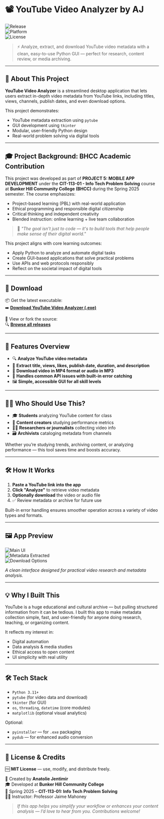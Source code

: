 # 📽️ **YouTube Video Analyzer by AJ**

![Release](https://img.shields.io/github/v/release/jentimanatol/YouTubeVideoAnalyzer?label=Latest%20Release&style=for-the-badge)  
![Platform](https://img.shields.io/badge/platform-Windows-blue?style=for-the-badge)  
![License](https://img.shields.io/badge/license-MIT-green?style=for-the-badge)

> ⚡ Analyze, extract, and download YouTube video metadata with a clean, easy-to-use Python GUI — perfect for research, content review, or media archiving.

---

## 🧾 About This Project

**YouTube Video Analyzer** is a streamlined desktop application that lets users extract in-depth video metadata from YouTube links, including titles, views, channels, publish dates, and even download options.

This project demonstrates:

* YouTube metadata extraction using `pytube`  
* GUI development using `tkinter`  
* Modular, user-friendly Python design  
* Real-world problem solving via digital tools  

---

## 🎓 Project Background: BHCC Academic Contribution

This project was developed as part of **PROJECT 5: MOBILE APP DEVELOPMENT** under the **CIT-113-01 - Info Tech Problem Solving** course at **Bunker Hill Community College (BHCC)** during the Spring 2025 semester. The course emphasizes:

- Project-based learning (PBL) with real-world application  
- Ethical programming and responsible digital citizenship  
- Critical thinking and independent creativity  
- Blended instruction: online learning + live team collaboration  

> 💬 *"The goal isn’t just to code — it's to build tools that help people make sense of their digital world."*

This project aligns with core learning outcomes:

- Apply Python to analyze and automate digital tasks  
- Create GUI-based applications that solve practical problems  
- Use APIs and web protocols responsibly  
- Reflect on the societal impact of digital tools  

---

## 🔽 Download

📦 Get the latest executable:  
➡️ **[Download YouTube Video Analyzer (.exe)](https://github.com/jentimanatol/YouTubeVideoAnalyzer/releases/latest)**

📁 View or fork the source:  
🔍 **[Browse all releases](https://github.com/jentimanatol/YouTubeVideoAnalyzer/releases)**

---

## 🚀 Features Overview

* 🔍 **Analyze YouTube video metadata**
* 🧠 **Extract title, views, likes, publish date, duration, and description**
* 💾 **Download video in MP4 format or audio in MP3**
* 🧰 **Handles common API issues with built-in error catching**
* 🖼️ **Simple, accessible GUI for all skill levels**

---

## 🧑‍🏫 Who Should Use This?

* 🎓 **Students** analyzing YouTube content for class  
* 🎥 **Content creators** studying performance metrics  
* 🧑‍💼 **Researchers or journalists** collecting video info  
* 🗃️ **Archivists** cataloging metadata from channels  

Whether you’re studying trends, archiving content, or analyzing performance — this tool saves time and boosts accuracy.

---

## 🛠️ How It Works

1. **Paste a YouTube link into the app**  
2. **Click "Analyze"** to retrieve video metadata  
3. **Optionally download** the video or audio file  
4. ✅ Review metadata or archive for future use  

Built-in error handling ensures smoother operation across a variety of video types and formats.

---

## 🖼️ App Preview

![Main UI](screenshots/main_ui.png)  
![Metadata Extracted](screenshots/video_info.png)  
![Download Options](screenshots/download_options.png)

*A clean interface designed for practical video research and metadata analysis.*

---

## 💡 Why I Built This

YouTube is a huge educational and cultural archive — but pulling structured information from it can be tedious. I built this app to make metadata collection simple, fast, and user-friendly for anyone doing research, teaching, or organizing content.

It reflects my interest in:

* Digital automation  
* Data analysis & media studies  
* Ethical access to open content  
* UI simplicity with real utility  

---

## 🛠 Tech Stack

* `Python 3.11+`  
* `pytube` (for video data and download)  
* `tkinter` (for GUI)  
* `os`, `threading`, `datetime` (core modules)  
* `matplotlib` (optional visual analytics)

Optional:  
* `pyinstaller` — for `.exe` packaging  
* `pydub` — for enhanced audio conversion

---

## 📃 License & Credits

🆓 **MIT License** — use, modify, and distribute freely.

👤 Created by **Anatolie Jentimir**  
🎓 Developed at **Bunker Hill Community College**  
📅 Spring 2025 – **CIT-113-01: Info Tech Problem Solving**  
👨‍🏫 Instructor: Professor Jaime Mahoney

> *If this app helps you simplify your workflow or enhances your content analysis — I’d love to hear from you. Contributions welcome!*


